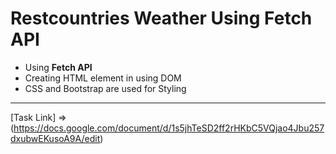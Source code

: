 # **Restcountries Weather Using Fetch API** 

- Using **Fetch API**
- Creating HTML element in using DOM
- CSS and Bootstrap are used for Styling


----

[Task Link] =>
(https://docs.google.com/document/d/1s5jhTeSD2ff2rHKbC5VQjao4Jbu257dxubwEKusoA9A/edit)

